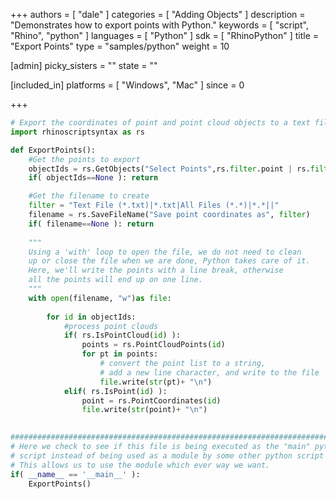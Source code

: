 +++
authors = [ "dale" ]
categories = [ "Adding Objects" ]
description = "Demonstrates how to export points with Python."
keywords = [ "script", "Rhino", "python" ]
languages = [ "Python" ]
sdk = [ "RhinoPython" ]
title = "Export Points"
type = "samples/python"
weight = 10

[admin]
picky_sisters = ""
state = ""

[included_in]
platforms = [ "Windows", "Mac" ]
since = 0

+++

```python
# Export the coordinates of point and point cloud objects to a text file.
import rhinoscriptsyntax as rs

def ExportPoints():
    #Get the points to export
    objectIds = rs.GetObjects("Select Points",rs.filter.point | rs.filter.pointcloud,True,True)
    if( objectIds==None ): return

    #Get the filename to create
    filter = "Text File (*.txt)|*.txt|All Files (*.*)|*.*||"
    filename = rs.SaveFileName("Save point coordinates as", filter)
    if( filename==None ): return
    
    """
    Using a 'with' loop to open the file, we do not need to clean
    up or close the file when we are done, Python takes care of it.
    Here, we'll write the points with a line break, otherwise
    all the points will end up on one line.
    """
    with open(filename, "w")as file:
        
        for id in objectIds:
            #process point clouds
            if( rs.IsPointCloud(id) ):
                points = rs.PointCloudPoints(id)
                for pt in points:
                    # convert the point list to a string, 
                    # add a new line character, and write to the file
                    file.write(str(pt)+ "\n")
            elif( rs.IsPoint(id) ):
                point = rs.PointCoordinates(id)
                file.write(str(point)+ "\n")
    

##########################################################################
# Here we check to see if this file is being executed as the "main" python
# script instead of being used as a module by some other python script
# This allows us to use the module which ever way we want.
if( __name__ == '__main__' ):
    ExportPoints()
```
